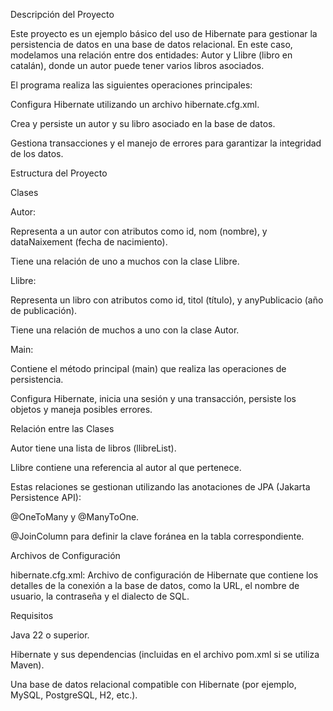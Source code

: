 Descripción del Proyecto

Este proyecto es un ejemplo básico del uso de Hibernate para gestionar la persistencia de datos en una base de datos relacional. En este caso, modelamos una relación entre dos entidades: Autor y Llibre (libro en catalán), donde un autor puede tener varios libros asociados.

El programa realiza las siguientes operaciones principales:

Configura Hibernate utilizando un archivo hibernate.cfg.xml.

Crea y persiste un autor y su libro asociado en la base de datos.

Gestiona transacciones y el manejo de errores para garantizar la integridad de los datos.

Estructura del Proyecto

Clases

Autor:

Representa a un autor con atributos como id, nom (nombre), y dataNaixement (fecha de nacimiento).

Tiene una relación de uno a muchos con la clase Llibre.

Llibre:

Representa un libro con atributos como id, titol (título), y anyPublicacio (año de publicación).

Tiene una relación de muchos a uno con la clase Autor.

Main:

Contiene el método principal (main) que realiza las operaciones de persistencia.

Configura Hibernate, inicia una sesión y una transacción, persiste los objetos y maneja posibles errores.

Relación entre las Clases

Autor tiene una lista de libros (llibreList).

Llibre contiene una referencia al autor al que pertenece.

Estas relaciones se gestionan utilizando las anotaciones de JPA (Jakarta Persistence API):

@OneToMany y @ManyToOne.

@JoinColumn para definir la clave foránea en la tabla correspondiente.

Archivos de Configuración

hibernate.cfg.xml: Archivo de configuración de Hibernate que contiene los detalles de la conexión a la base de datos, como la URL, el nombre de usuario, la contraseña y el dialecto de SQL.

Requisitos

Java 22 o superior.

Hibernate y sus dependencias (incluidas en el archivo pom.xml si se utiliza Maven).

Una base de datos relacional compatible con Hibernate (por ejemplo, MySQL, PostgreSQL, H2, etc.).